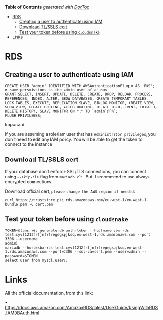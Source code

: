 <!-- START doctoc generated TOC please keep comment here to allow auto update -->
<!-- DON'T EDIT THIS SECTION, INSTEAD RE-RUN doctoc TO UPDATE -->
**Table of Contents**  *generated with [DocToc](https://github.com/thlorenz/doctoc)*

- [RDS](#rds)
  - [Creating a user to authenticate using IAM](#creating-a-user-to-authenticate-using-iam)
  - [Download TL/SSLS cert](#download-tlssls-cert)
  - [Test your token before using `cloudsnake`](#test-your-token-before-using-cloudsnake)
- [Links](#links)

<!-- END doctoc generated TOC please keep comment here to allow auto update -->

# RDS

## Creating a user to authenticate using IAM

```shell
CREATE USER 'admin' IDENTIFIED WITH AWSAuthenticationPlugin AS 'RDS';
# Same persmissions as the admin user of an RDS
GRANT SELECT, INSERT, UPDATE, DELETE, CREATE, DROP, RELOAD, PROCESS, REFERENCES, INDEX, ALTER, SHOW DATABASES, CREATE TEMPORARY TABLES, LOCK TABLES, EXECUTE, REPLICATION SLAVE, BINLOG MONITOR, CREATE VIEW, SHOW VIEW, CREATE ROUTINE, ALTER ROUTINE, CREATE USER, EVENT, TRIGGER, DELETE HISTORY, SLAVE MONITOR ON *.* TO `admin`@`%`;
FLUSH PRIVILEGES;
```

> [!IMPORTANT]
> If you are assuming a role/iam user that has `Administrator privileges`, you don´t need to edit any IAM policy. You will be able to get the token to connect to the instance

## Download TL/SSLS cert

If your database don´t enforce SSL/TLS connections, you can connect using `--skip-tls` flag from `mariadb cli`. But, I recommend to use always encrypted connections.

Download official cert, `please change the AWS region if needed`:

```shell
curl https://truststore.pki.rds.amazonaws.com/eu-west-1/eu-west-1-bundle.pem -O cert.pem
```

## Test your token before using `cloudsnake`

```shell
TOKEN=$(aws rds generate-db-auth-token --hostname sbx-rds-test.cyvl1212frfjnfrfregegspjksq.eu-west-1.rds.amazonaws.com --port 3306 --username
admin)
mariadb --host=sbx-rds-test.cyvl1212frfjnfrfregegspjksq.eu-west-1.rds.amazonaws.com --port=3306 --ssl-ca=cert.pem --user=admin --password=$TOKEN
select user from mysql.users;
```

# Links

All the official documentation, from this link:

• https://docs.aws.amazon.com/AmazonRDS/latest/UserGuide/UsingWithRDS.IAMDBAuth.html
